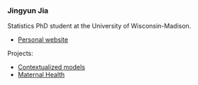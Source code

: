 ### Jingyun Jia

Statistics PhD student at the University of Wisconsin-Madison.

  - [Personal website](https://clouddelta.github.io/)

Projects:

  - [Contextualized models](/projects/1_contextualized)
  - [Maternal Health](/projects/7_maternal)
